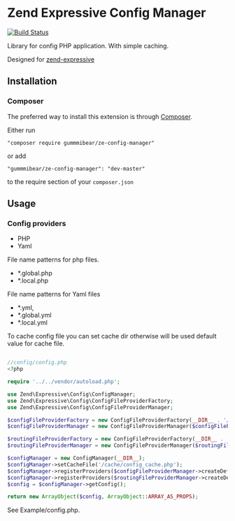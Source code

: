 # Zend Expressive Config Manager

   [![Build Status](https://travis-ci.org/gummmibear/ze-config-manager.svg?branch=master)](https://travis-ci.org/gummmibear/ze-config-manager)
   
Library for config PHP application.
With simple caching.

Designed for [zend-expressive](https://zendframework.github.io/zend-expressive/)
   
## Installation

### Composer

The preferred way to install this extension is through [Composer](http://getcomposer.org/).

Either run

```
"composer require gummmibear/ze-config-manager"
```

or add

```
"gummmibear/ze-config-manager": "dev-master"
```

to the require section of your ```composer.json```


## Usage

### Config providers

- PHP
- Yaml

File name patterns for php files. 
 - *.global.php
 - *.local.php
 
File name patterns for Yaml files
 - *.yml, 
 - *.global.yml
 - *.local.yml

To cache config file you can set cache dir otherwise will be used default value for cache file. 

```php

//config/config.php
<?php

require '../../vendor/autoload.php';

use Zend\Expressive\Config\ConfigManager;
use Zend\Expressive\Config\ConfigFileProviderFactory;
use Zend\Expressive\Config\ConfigFileProviderManager;

$configFileProviderFactory = new ConfigFileProviderFactory(__DIR__ . '/autoload/');
$configFileProviderManager = new ConfigFileProviderManager($configFileProviderFactory);

$routingFileProviderFactory = new ConfigFileProviderFactory(__DIR__ . '/routing/');
$routingFileProviderManager = new ConfigFileProviderManager($routingFileProviderFactory);

$configManager = new ConfigManager(__DIR__);
$configManager->setCacheFile('/cache/config_cache.php');
$configManager->registerProviders($configFileProviderManager->createDefaultProviders());
$configManager->registerProviders($routingFileProviderManager->createDefaultProviders());
$config = $configManager->getConfig();

return new ArrayObject($config, ArrayObject::ARRAY_AS_PROPS);
```

See Example/config.php.